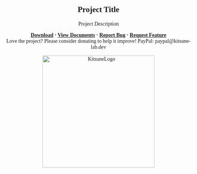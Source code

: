 <font face = "Trebuchet MS">
<div align="center">
    <h2 align="center">Project Title</h2>
    <p align="center">Project Description</p>
    <b>
        <a href="https://github.com/Kitsune-Lab/Repository_SourcePawn/releases">Download</a>
        ·
        <a href="https://github.com/Kitsune-Lab/Repository_SourcePawn/blob/dev/docs">View Documents</a>
        ·
        <a href="https://github.com/Kitsune-Lab/Repository_SourcePawn/issues">Report Bug</a>
        ·
        <a href="https://github.com/Kitsune-Lab/Repository_SourcePawn/issues">Request Feature</a>
    </b>
    <br/>
    Love the project? Please consider donating to help it improve!
    PayPal: paypal@kitsune-lab.dev
</div>

<p align="center">
    <img width="300px" href="https://github.com/Kitsune-Lab" src="https://kitsune-lab.dev/storage/images/kl-logo.webp" align="center" alt="KitsuneLogo"/>
</p>

</font>